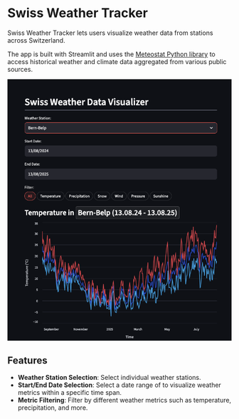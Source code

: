 # Swiss Weather Tracker

Swiss Weather Tracker lets users visualize weather data from stations across Switzerland.

The app is built with Streamlit and uses the [Meteostat Python library](https://dev.meteostat.net/python/) to access historical weather and climate data aggregated from various public sources.

![App Screenshot](static/swt.png)

## Features

- **Weather Station Selection**: Select individual weather stations.
- **Start/End Date Selection**: Select a date range of to visualize weather metrics within a specific time span.
- **Metric Filtering**: Filter by different weather metrics such as temperature, precipitation, and more.
